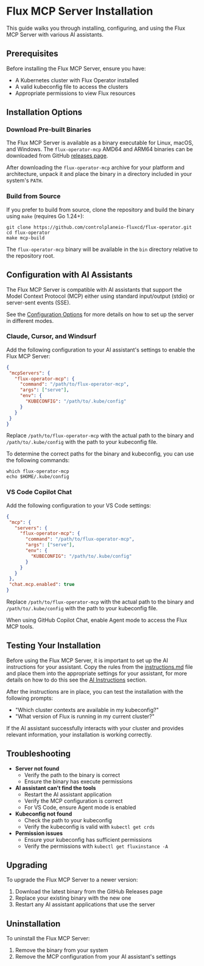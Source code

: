 # Flux MCP Server Installation

This guide walks you through installing, configuring, and using the Flux MCP Server with various AI assistants.

## Prerequisites

Before installing the Flux MCP Server, ensure you have:

- A Kubernetes cluster with Flux Operator installed
- A valid kubeconfig file to access the clusters
- Appropriate permissions to view Flux resources

## Installation Options

### Download Pre-built Binaries

The Flux MCP Server is available as a binary executable for Linux, macOS, and Windows.
The `flux-operator-mcp` AMD64 and ARM64 binaries can be downloaded from
GitHub [releases page](https://github.com/controlplaneio-fluxcd/flux-operator/releases).

After downloading the `flux-operator-mcp` archive for your platform and architecture,
unpack it and place the binary in a directory included in your system's `PATH`.

### Build from Source

If you prefer to build from source, clone the repository and build the binary using `make` (requires Go 1.24+):

```shell
git clone https://github.com/controlplaneio-fluxcd/flux-operator.git
cd flux-operator
make mcp-build
```

The `flux-operator-mcp` binary will be available in the `bin` directory relative to the repository root.

## Configuration with AI Assistants

The Flux MCP Server is compatible with AI assistants that support the Model Context Protocol (MCP)
either using standard input/output (stdio) or server-sent events (SSE).

See the [Configuration Options](config.md) for more details on how to set up the server
in different modes.

### Claude, Cursor, and Windsurf

Add the following configuration to your AI assistant's settings to enable the Flux MCP Server:

```json
{
 "mcpServers": {
   "flux-operator-mcp": {
     "command": "/path/to/flux-operator-mcp",
     "args": ["serve"],
     "env": {
       "KUBECONFIG": "/path/to/.kube/config"
     }
   }
 }
}
```

Replace `/path/to/flux-operator-mcp` with the actual path to the binary
and `/path/to/.kube/config` with the path to your kubeconfig file.

To determine the correct paths for the binary and kubeconfig, you can use the following commands:

```shell
which flux-operator-mcp
echo $HOME/.kube/config
```

### VS Code Copilot Chat

Add the following configuration to your VS Code settings:

```json
{
 "mcp": {
   "servers": {
     "flux-operator-mcp": {
       "command": "/path/to/flux-operator-mcp",
       "args": ["serve"],
       "env": {
         "KUBECONFIG": "/path/to/.kube/config"
       }
     }
   }
 },
 "chat.mcp.enabled": true
}
```

Replace `/path/to/flux-operator-mcp` with the actual path to the binary
and `/path/to/.kube/config` with the path to your kubeconfig file.

When using GitHub Copilot Chat, enable Agent mode to access the Flux MCP tools.

## Testing Your Installation

Before using the Flux MCP Server, it is important to set up the AI instructions
for your assistant. Copy the rules from the
[instructions.md](https://raw.githubusercontent.com/controlplaneio-fluxcd/distribution/refs/heads/main/docs/mcp/instructions.md)
file and place them into the appropriate settings for your assistant, for more details on how to do this
see the [AI Instructions](prompt-engineering.md#ai-instructions) section.

After the instructions are in place, you can test the installation with the following prompts:

- "Which cluster contexts are available in my kubeconfig?"
- "What version of Flux is running in my current cluster?"

If the AI assistant successfully interacts with your cluster and provides relevant information,
your installation is working correctly.

## Troubleshooting

- **Server not found**
    - Verify the path to the binary is correct
    - Ensure the binary has execute permissions
- **AI assistant can't find the tools**
    - Restart the AI assistant application
    - Verify the MCP configuration is correct
    - For VS Code, ensure Agent mode is enabled
- **Kubeconfig not found**
    - Check the path to your kubeconfig
    - Verify the kubeconfig is valid with `kubectl get crds`
- **Permission issues**
    - Ensure your kubeconfig has sufficient permissions 
    - Verify the permissions with `kubectl get fluxinstance -A`

## Upgrading

To upgrade the Flux MCP Server to a newer version:

1. Download the latest binary from the GitHub Releases page
2. Replace your existing binary with the new one
3. Restart any AI assistant applications that use the server

## Uninstallation

To uninstall the Flux MCP Server:

1. Remove the binary from your system
2. Remove the MCP configuration from your AI assistant's settings
